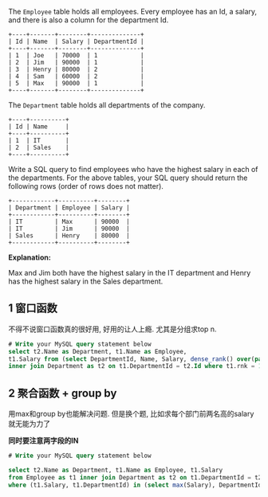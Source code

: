 The `Employee` table holds all employees. Every employee has an Id, a salary, and there is also a column for the department Id.

```
+----+-------+--------+--------------+
| Id | Name  | Salary | DepartmentId |
+----+-------+--------+--------------+
| 1  | Joe   | 70000  | 1            |
| 2  | Jim   | 90000  | 1            |
| 3  | Henry | 80000  | 2            |
| 4  | Sam   | 60000  | 2            |
| 5  | Max   | 90000  | 1            |
+----+-------+--------+--------------+
```

The `Department` table holds all departments of the company.

```
+----+----------+
| Id | Name     |
+----+----------+
| 1  | IT       |
| 2  | Sales    |
+----+----------+
```

Write a SQL query to find employees who have the highest salary in each of the departments. For the above tables, your SQL query should return the following rows (order of rows does not matter).

```
+------------+----------+--------+
| Department | Employee | Salary |
+------------+----------+--------+
| IT         | Max      | 90000  |
| IT         | Jim      | 90000  |
| Sales      | Henry    | 80000  |
+------------+----------+--------+
```

**Explanation:**

Max and Jim both have the highest salary in the IT department and Henry has the highest salary in the Sales department.

## 1 窗口函数

不得不说窗口函数真的很好用, 好用的让人上瘾. 尤其是分组求top n.

```sql
# Write your MySQL query statement below
select t2.Name as Department, t1.Name as Employee, 
t1.Salary from (select DepartmentId, Name, Salary, dense_rank() over(partition by DepartmentId order by Salary desc) as rnk from Employee) as t1 
inner join Department as t2 on t1.DepartmentId = t2.Id where t1.rnk = 1;
```

## 2 聚合函数 + group by

用max和group by也能解决问题. 但是换个题, 比如求每个部门前两名高的salary就无能为力了

**同时要注意两字段的IN**

```sql
# Write your MySQL query statement below

select t2.Name as Department, t1.Name as Employee, t1.Salary 
from Employee as t1 inner join Department as t2 on t1.DepartmentId = t2.Id 
where (t1.Salary, t1.DepartmentId) in (select max(Salary), DepartmentId from Employee group by DepartmentId);
```

